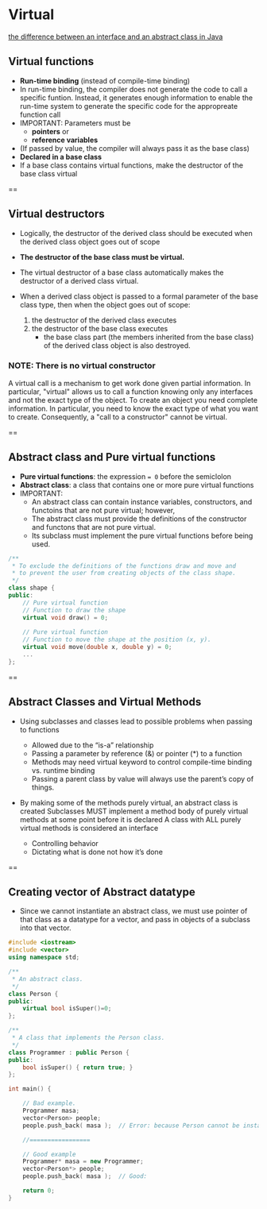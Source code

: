 # Virtual

[the difference between an interface and an abstract class in Java](http://www.programmerinterview.com/index.php/java-questions/interface-vs-abstract-class/)

## Virtual functions

- **Run-time binding** (instead of compile-time binding)
- In run-time binding, the compiler does not generate the code to call a specific funtion. Instead, it generates enough information to enable the run-time system to generate the specific code for the appropreate function call
- IMPORTANT: Parameters must be
    - **pointers** or
    - **reference variables** 
- (If passed by value, the compiler will always pass it as the base class)
- **Declared in a base class**
- If a base class contains virtual functions, make the destructor of the base class virtual

==

## Virtual destructors

- Logically, the destructor of the derived class should be executed when the derived class object goes out of scope

- **The destructor of the base class must be virtual.**
- The virtual destructor of a base class automatically makes the destructor of a derived class virtual.
- When a derived class object is passed to a formal parameter of the base class type, then when the object goes out of scope:
    1. the destructor of the derived class executes
    2. the destructor of the base class executes
        * the base class part (the members inherited from the base class) of the derived class object is also destroyed.

### NOTE: There is no virtual constructor
A virtual call is a mechanism to get work done given partial information. In particular, "virtual" allows us to call a function knowing only any interfaces and not the exact type of the object. To create an object you need complete information. In particular, you need to know the exact type of what you want to create. Consequently, a "call to a constructor" cannot be virtual.

==

## Abstract class and Pure virtual functions

- **Pure virtual functions**: the expression `= 0` before the semiclolon 
- **Abstract class**: a class that contains one or more pure virtual functions
- IMPORTANT:
    + An abstract class can contain instance variables, constructors, and functoins that are not pure virtual; however,
    + The abstract class must provide the definitions of the constructor and functons that are not pure virtual.
    + Its subclass must implement the pure virtual functions before being used.

```cpp
/**
 * To exclude the definitions of the functions draw and move and
 * to prevent the user from creating objects of the class shape.
 */
class shape {
public:
    // Pure virtual function
    // Function to draw the shape
    virtual void draw() = 0;                   
    
    // Pure virtual function
    // Function to move the shape at the position (x, y).
    virtual void move(double x, double y) = 0; 
    ...
};
```

==

## Abstract Classes and Virtual Methods

- Using subclasses and classes lead to possible problems when passing to functions
    + Allowed due to the “is-a” relationship
    + Passing a parameter by reference (&) or pointer (*) to a function
    + Methods may need virtual keyword to control compile-time binding vs. runtime binding
    + Passing a parent class by value will always use the parent’s copy of things.

- By making some of the methods purely virtual, an abstract class is created
Subclasses MUST implement a method body of purely virtual methods at some point before it is declared
A class with ALL purely virtual methods is considered an interface
    + Controlling behavior
    + Dictating what is done not how it’s done

==

## Creating vector of Abstract datatype 
- Since we cannot instantiate an abstract class, we must use pointer of that class as a datatype for a vector, and pass in objects of a subclass into that vector.

```cpp
#include <iostream>
#include <vector>
using namespace std;

/**
 * An abstract class.
 */
class Person {
public:
    virtual bool isSuper()=0;
};

/**
 * A class that implements the Person class.
 */
class Programmer : public Person {
public:
    bool isSuper() { return true; }
};

int main() {

    // Bad example.
    Programmer masa;
    vector<Person> people;
    people.push_back( masa );  // Error: because Person cannot be instantiated.

    //=================

    // Good example
    Programmer* masa = new Programmer;
    vector<Person*> people;
    people.push_back( masa );  // Good:

    return 0;
}
```



